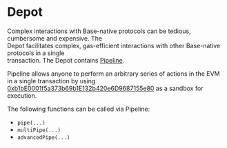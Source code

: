 # Depot

Complex interactions with Base-native protocols can be tedious, cumbersome and expensive. The\
Depot facilitates complex, gas-efficient interactions with other Base-native protocols in a single\
transaction. The Depot contains [Pipeline](https://evmpipeline.org).

Pipeline allows anyone to perform an arbitrary series of actions in the EVM in a single transaction by using [0xb1bE0001f5a373b69b1E132b420e6D9687155e80](https://basescan.org/address/0xb1bE0001f5a373b69b1E132b420e6D9687155e80) as a sandbox for execution.

The following functions can be called via Pipeline:

* `pipe(...)`
* `multiPipe(...)`
* `advancedPipe(...)`

